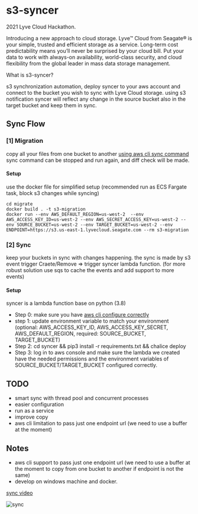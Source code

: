 # s3-syncer

2021 Lyve Cloud Hackathon.

Introducing a new approach to cloud storage. Lyve™ Cloud from Seagate® is your simple, trusted and efficient storage as a service. Long-term cost predictability means you’ll never be surprised by your cloud bill. Put your data to work with always-on availability, world-class security, and cloud flexibility from the global leader in mass data storage management.

What is s3-syncer?

s3 synchronization automation, deploy syncer to your aws account and connect to the bucket you wish to sync with Lyve Cloud storage.
using s3 notification syncer will reflect any change in the source bucket also in the target bucket and keep them in sync.

## Sync Flow

### [1] Migration

copy all your files from one bucket to another [using aws cli sync command](https://docs.aws.amazon.com/cli/latest/reference/s3/sync.html)
sync command can be stopped and run again, and diff check will be made.

#### Setup

use the docker file for simplified setup
(recommended run as ECS Fargate task, block s3 changes while syncing)

```
cd migrate
docker build . -t s3-migration
docker run --env AWS_DEFAULT_REGION=us-west-2  --env AWS_ACCESS_KEY_ID=us-west-2 --env AWS_SECRET_ACCESS_KEY=us-west-2 --env SOURCE_BUCKET=us-west-2 --env TARGET_BUCKET=us-west-2 --env ENDPOINT=https://s3.us-east-1.lyvecloud.seagate.com --rm s3-migration
```

### [2] Sync

keep your buckets in sync with changes happening.
the sync is made by s3 event trigger Craete/Remove => trigger syncer lambda function.
(for more robust solution use sqs to cache the events and add support to more events)

#### Setup

syncer is a lambda function base on python (3.8)

- Step 0: make sure you have [aws cli configure correctly](https://docs.aws.amazon.com/cli/latest/userguide/cli-chap-configure.html)
- step 1: update environment variable to match your environment (optional: AWS_ACCESS_KEY_ID, AWS_ACCESS_KEY_SECRET, AWS_DEFAULT_REGION, required: SOURCE_BUCKET, TARGET_BUCKET)
- Step 2: cd syncer && pip3 install -r requirements.txt && chalice deploy
- Step 3: log in to aws console and make sure the lambda we created have the needed permissions and the environment variables of SOURCE_BUCKET/TARGET_BUCKET configured correctly.

## TODO

- smart sync with thread pool and concurrent processes
- easier configuration
- run as a service
- improve copy
- aws cli limitation to pass just one endpoint url (we need to use a buffer at the moment)

## Notes

- aws cli support to pass just one endpoint url (we need to use a buffer at the moment to copy from one bucket to another if endpoint is not the same)
- develop on windows machine and docker.

[sync video](https://www.loom.com/share/11e098376d8548ddb35a1f6ec4266e2e)

![sync](https://cdn.loom.com/sessions/thumbnails/11e098376d8548ddb35a1f6ec4266e2e-with-play.gif)
